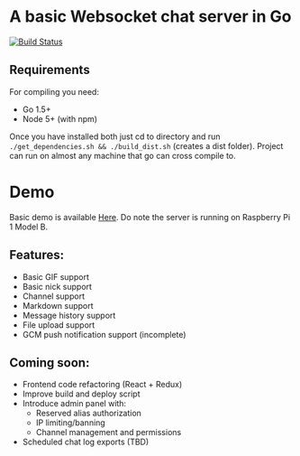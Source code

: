 # A basic Websocket chat server in Go

[![Build Status](https://semaphoreci.com/api/v1/projects/bb232bf4-f866-4d30-a526-218e9f3aed5b/647934/badge.svg)](https://semaphoreci.com/maxpert/raspchat)

## Requirements
For compiling you need:
 * Go 1.5+
 * Node 5+ (with npm)

Once you have installed both just cd to directory and run ```./get_dependencies.sh && ./build_dist.sh``` (creates a dist folder). Project can run on almost any machine that go can cross compile to.

# Demo

Basic demo is available [Here](http://beta.raspchat.com). Do note the server is running on Raspberry Pi 1 Model B.

## Features:

 * Basic GIF support
 * Basic nick support
 * Channel support
 * Markdown support
 * Message history support
 * File upload support
 * GCM push notification support (incomplete)


## Coming soon:

 * Frontend code refactoring (React + Redux)
 * Improve build and deploy script
 * Introduce admin panel with:
   * Reserved alias authorization
   * IP limiting/banning
   * Channel management and permissions
 * Scheduled chat log exports (TBD)
